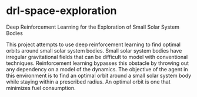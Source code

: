 # drl-space-exploration
Deep Reinforcement Learning for the Exploration of Small Solar System Bodies

This project attempts to use deep reinforcement learning to find optimal orbits around small solar system bodies. Small solar system bodies have irregular gravitational fields that can be difficult to model with conventional techniques. Reinforcement learning bypasses this obstacle by throwing out any dependency on a model of the dynamics. The objective of the agent in this environment is to find an optimal orbit around a small solar system body while staying within a prescribed radius. An optimal orbit is one that minimizes fuel consumption.
